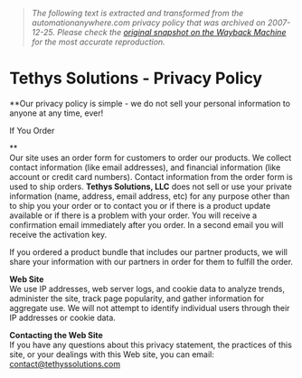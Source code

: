 > *The following text is extracted and transformed from the automationanywhere.com privacy policy that was archived on 2007-12-25. Please check the [original snapshot on the Wayback Machine](https://web.archive.org/web/20071225095000id_/http%3A//www.tethyssolutions.com/privacypolicy.htm) for the most accurate reproduction.*

# Tethys Solutions - Privacy Policy

**Our privacy policy is simple - we do not sell your personal information to anyone at any time, ever!

If You Order

**  
Our site uses an order form for customers to order our products. We collect contact information (like email addresses), and financial information (like account or credit card numbers). Contact information from the order form is used to ship orders. **Tethys Solutions, LLC** does not sell or use your private information (name, address, email address, etc) for any purpose other than to ship you your order or to contact you or if there is a product update available or if there is a problem with your order. You will receive a confirmation email immediately after you order. In a second email you will receive the activation key.

If you ordered a product bundle that includes our partner products, we will share your information with our partners in order for them to fulfill the order. 

**Web Site**  
We use IP addresses, web server logs, and cookie data to analyze trends, administer the site, track page popularity, and gather information for aggregate use. We will not attempt to identify individual users through their IP addresses or cookie data.

**Contacting the Web Site**  
If you have any questions about this privacy statement, the practices of this site, or your dealings with this Web site, you can email: [contact@tethyssolutions.com](mailto:contact@tethyssolutions.com)
